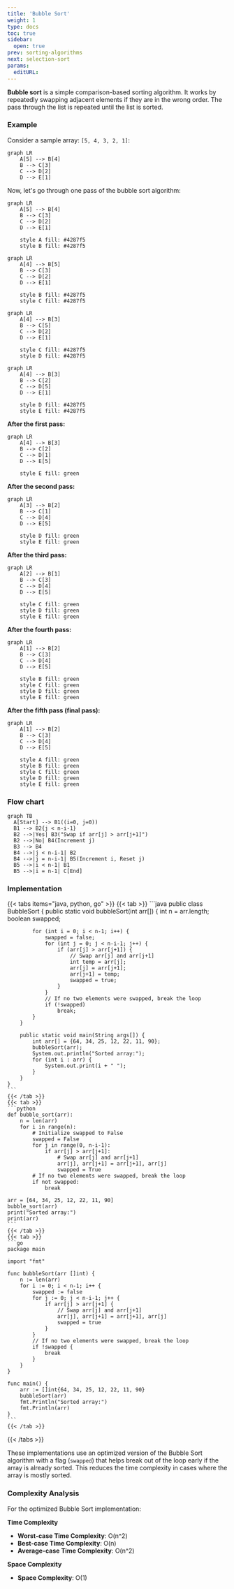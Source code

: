 ```yaml
---
title: 'Bubble Sort'
weight: 1
type: docs
toc: true
sidebar:
  open: true
prev: sorting-algorithms
next: selection-sort
params:
  editURL:
---
```


**Bubble sort** is a simple comparison-based sorting algorithm. It works by repeatedly swapping adjacent elements if they are in the wrong order. The pass through the list is repeated until the list is sorted.

### Example

Consider a sample array:  `[5, 4, 3, 2, 1]`:

```mermaid
graph LR
    A[5] --> B[4]
    B --> C[3]
    C --> D[2]
    D --> E[1]
```

Now, let's go through one pass of the bubble sort algorithm:

```mermaid
graph LR
    A[5] --> B[4]
    B --> C[3]
    C --> D[2]
    D --> E[1]

    style A fill: #4287f5
    style B fill: #4287f5
```

```mermaid
graph LR
    A[4] --> B[5]
    B --> C[3]
    C --> D[2]
    D --> E[1]

    style B fill: #4287f5
    style C fill: #4287f5
```

```mermaid
graph LR
    A[4] --> B[3]
    B --> C[5]
    C --> D[2]
    D --> E[1]

    style C fill: #4287f5
    style D fill: #4287f5
```

```mermaid
graph LR
    A[4] --> B[3]
    B --> C[2]
    C --> D[5]
    D --> E[1]

    style D fill: #4287f5
    style E fill: #4287f5
```

**After the first pass:**

```mermaid
graph LR
    A[4] --> B[3]
    B --> C[2]
    C --> D[1]
    D --> E[5]

    style E fill: green
```

**After the second pass:**

```mermaid
graph LR
    A[3] --> B[2]
    B --> C[1]
    C --> D[4]
    D --> E[5]

    style D fill: green
    style E fill: green
```

**After the third pass:**

```mermaid
graph LR
    A[2] --> B[1]
    B --> C[3]
    C --> D[4]
    D --> E[5]

    style C fill: green
    style D fill: green
    style E fill: green
```

**After the fourth pass:**

```mermaid
graph LR
    A[1] --> B[2]
    B --> C[3]
    C --> D[4]
    D --> E[5]

    style B fill: green
    style C fill: green
    style D fill: green
    style E fill: green
```

**After the fifth pass (final pass):**

```mermaid
graph LR
    A[1] --> B[2]
    B --> C[3]
    C --> D[4]
    D --> E[5]

    style A fill: green
    style B fill: green
    style C fill: green
    style D fill: green
    style E fill: green
```

### Flow chart

```mermaid
graph TB
  A[Start] --> B1((i=0, j=0))
  B1 --> B2{j < n-i-1}
  B2 -->|Yes| B3("Swap if arr[j] > arr[j+1]")
  B2 -->|No| B4(Increment j)
  B3 --> B4
  B4 -->|j < n-i-1| B2
  B4 -->|j = n-i-1| B5(Increment i, Reset j)
  B5 -->|i < n-1| B1
  B5 -->|i = n-1| C[End]

```

### Implementation

{{< tabs items="java, python, go" >}}
    {{< tab >}}
    ```java
    public class BubbleSort {
        public static void bubbleSort(int arr[]) {
            int n = arr.length;
            boolean swapped;
            
            for (int i = 0; i < n-1; i++) {
                swapped = false;
                for (int j = 0; j < n-i-1; j++) {
                    if (arr[j] > arr[j+1]) {
                        // Swap arr[j] and arr[j+1]
                        int temp = arr[j];
                        arr[j] = arr[j+1];
                        arr[j+1] = temp;
                        swapped = true;
                    }
                }
                // If no two elements were swapped, break the loop
                if (!swapped)
                    break;
            }
        }

        public static void main(String args[]) {
            int arr[] = {64, 34, 25, 12, 22, 11, 90};
            bubbleSort(arr);
            System.out.println("Sorted array:");
            for (int i : arr) {
                System.out.print(i + " ");
            }
        }
    }
    ```
    {{< /tab >}}
    {{< tab >}}
    ```python
    def bubble_sort(arr):
        n = len(arr)
        for i in range(n):
            # Initialize swapped to False
            swapped = False
            for j in range(0, n-i-1):
                if arr[j] > arr[j+1]:
                    # Swap arr[j] and arr[j+1]
                    arr[j], arr[j+1] = arr[j+1], arr[j]
                    swapped = True
            # If no two elements were swapped, break the loop
            if not swapped:
                break

    arr = [64, 34, 25, 12, 22, 11, 90]
    bubble_sort(arr)
    print("Sorted array:")
    print(arr)
    ```
    {{< /tab >}}
    {{< tab >}}
    ```go
    package main

    import "fmt"

    func bubbleSort(arr []int) {
        n := len(arr)
        for i := 0; i < n-1; i++ {
            swapped := false
            for j := 0; j < n-i-1; j++ {
                if arr[j] > arr[j+1] {
                    // Swap arr[j] and arr[j+1]
                    arr[j], arr[j+1] = arr[j+1], arr[j]
                    swapped = true
                }
            }
            // If no two elements were swapped, break the loop
            if !swapped {
                break
            }
        }
    }

    func main() {
        arr := []int{64, 34, 25, 12, 22, 11, 90}
        bubbleSort(arr)
        fmt.Println("Sorted array:")
        fmt.Println(arr)
    }
    ```
    {{< /tab >}}
{{< /tabs >}}


These implementations use an optimized version of the Bubble Sort algorithm with a flag (`swapped`) that helps break out of the loop early if the array is already sorted. This reduces the time complexity in cases where the array is mostly sorted.

### Complexity Analysis

For the optimized Bubble Sort implementation:

**Time Complexity**
- **Worst-case Time Complexity**: O(n^2)
- **Best-case Time Complexity**: O(n)
- **Average-case Time Complexity**: O(n^2)

**Space Complexity**

- **Space Complexity**: O(1)
